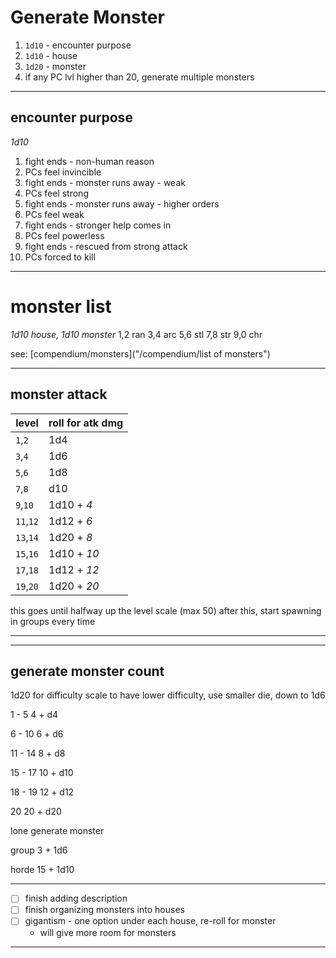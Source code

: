 # Generate Monster

1. `1d10` - encounter purpose
2. `1d10` - house
3. `1d20` - monster
4. if any PC lvl higher than 20, generate multiple monsters 

-----------------------


## encounter purpose
_1d10_

1. fight ends - non-human reason
2. PCs feel invincible
3. fight ends - monster runs away - weak
4. PCs feel strong
5. fight ends - monster runs away - higher orders
6. PCs feel weak
7. fight ends - stronger help comes in
8. PCs feel powerless
9. fight ends - rescued from strong attack
0. PCs forced to kill

---

# monster list
_1d10 house, 1d10 monster_
1,2 ran
3,4 arc
5,6 stl
7,8 str
9,0 chr

see: [compendium/monsters]("/compendium/list of monsters")


---

## monster attack

| level     | roll for atk dmg |
|-----------|------------------|
| `1`,`2`   | 1d4              |
| `3`,`4`   | 1d6              |
| `5`,`6`   | 1d8              |
| `7`,`8`   | d10              |
| `9`,`10`  | 1d10 + _4_       |
| `11`,`12` | 1d12 + _6_       |
| `13`,`14` | 1d20 + _8_       |
| `15`,`16` | 1d10 + _10_      |
| `17`,`18` | 1d12 + _12_      |
| `19`,`20` | 1d20 + _20_      |

this goes until halfway up the level scale (max 50) 
after this, start spawning in groups every time

---
---

<!-- @todo rethink this bit -->

## generate monster count

1d20 for difficulty scale
to have lower difficulty, use smaller die, down to 1d6

1 - 5
    4 + d4
    
6 - 10
    6 + d6
    
11 - 14
    8 + d8

15 - 17
    10 + d10

18 - 19
    12 + d12

20
    20 + d20
        
lone
    generate monster
    
group
    3 + 1d6
    
horde
    15 + 1d10


----




- [ ] finish adding description
- [ ] finish organizing monsters into houses
- [ ] gigantism - one option under each house, re-roll for monster
    * will give more room for monsters

-----------------------